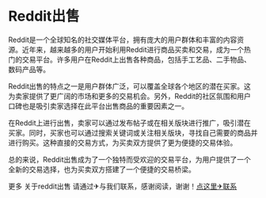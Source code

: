 # Reddit出售

Reddit是一个全球知名的社交媒体平台，拥有庞大的用户群体和丰富的内容资源。近年来，越来越多的用户开始利用Reddit进行商品买卖和交易，成为一个热门的交易平台。许多用户在Reddit上出售各种商品，包括手工艺品、二手物品、数码产品等。

Reddit出售的特点之一是用户群体广泛，可以覆盖全球各个地区的潜在买家。这为卖家提供了更广阔的市场和更多的交易机会。另外，Reddit的社区氛围和用户口碑也是吸引卖家选择在此平台出售商品的重要因素之一。

在Reddit上进行出售，卖家可以通过发布帖子或在相关版块进行推广，吸引潜在买家。同时，买家也可以通过搜索关键词或关注相关版块，寻找自己需要的商品并进行购买。这种直接的交易方式，为买卖双方提供了更为便捷的交易体验。

总的来说，Reddit出售成为了一个独特而受欢迎的交易平台，为用户提供了一个全新的交易选择，也为买卖双方搭建了一个便捷的交易桥梁。

更多 关于reddit出售 请通过✈与我们联系，感谢阅读，谢谢！[点这里✈联系](https://a.k02.cc)
